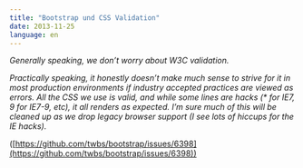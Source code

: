 ```yaml
---
title: "Bootstrap und CSS Validation"
date: 2013-11-25
language: en
---
```


_Generally speaking, we don’t worry about W3C validation._

_Practically speaking, it honestly doesn’t make much sense to strive for it in most production environments if industry accepted practices are viewed as errors. All the CSS we use is valid, and while some lines are hacks (\* for IE7, 9 for IE7-9, etc), it all renders as expected. I’m sure much of this will be cleaned up as we drop legacy browser support (I see lots of hiccups for the IE hacks)._

([https://github.com/twbs/bootstrap/issues/6398](https://github.com/twbs/bootstrap/issues/6398))
